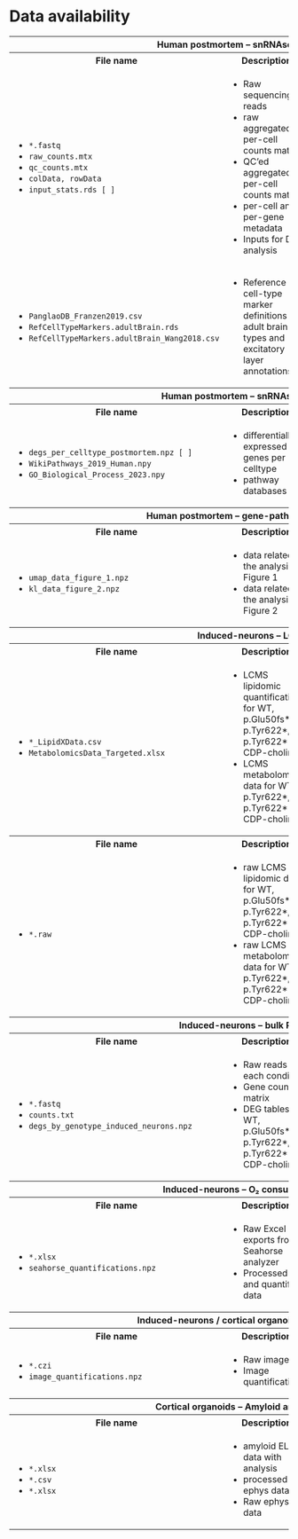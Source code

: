 # Data availability
<table>
  <tr>
    <th colspan="3">Human postmortem – snRNAseq processing</th>
  </tr>
  <tr>
    <th>File name</th>
    <th>Description</th>
    <th>Details</th>
  </tr>
  <tr>
    <td>
      <ul>
        <li><code>*.fastq</code></li>
        <li><code>raw_counts.mtx</code></li>
        <li><code>qc_counts.mtx</code></li>
        <li><code>colData, rowData</code></li>
        <li><code>input_stats.rds [ ]</code></li>
      </ul>
    </td>
    <td>
      <ul>
        <li>Raw sequencing reads</li>
        <li>raw aggregated per-cell counts matrix</li>
        <li>QC’ed aggregated per-cell counts matrix</li>
        <li>per-cell and per-gene metadata</li>
        <li>Inputs for DEG analysis</li>
      </ul>
    </td>
    <td>
      <ul>
        <li>Source: NA</li>
        <li>Used in: <a href="https://github.com/djunamay/ABCA7lof2/tree/main/analyses/snRNAseq_processing">analyses/snRNAseq_processing</a></li>
        <li>Available: <a href="https://www.synapse.org/#!Synapse:syn53461705">Synapse</a>, <a href="https://singlecell.broadinstitute.org/single_cell/study/SCP3182/a-single-cell-atlas-of-abca7-loss-of-function-in-human-brain#study-download">SCP (redacted)</a></li>
      </ul>
    </td>
  </tr>
  <tr>
    <td>
      <ul>
        <li><code>PanglaoDB_Franzen2019.csv</code></li>
        <li><code>RefCellTypeMarkers.adultBrain.rds</code></li>
        <li><code>RefCellTypeMarkers.adultBrain_Wang2018.csv</code></li>
      </ul>
    </td>
    <td>
      <ul>
        <li>Reference cell-type marker definitions for adult brain cell types and excitatory layer annotations</li>
      </ul>
    </td>
    <td>
      <ul>
        <li>Source: PsychENCODE</li>
        <li>Used in: <a href="https://github.com/djunamay/ABCA7lof2/tree/main/analyses/snRNAseq_processing">analyses/snRNAseq_processing</a></li>
        <li>Available: <a href="https://osf.io/5k8v2/files/osfstorage">OSF</a></li>
      </ul>
    </td>
  </tr>

  <tr>
    <th colspan="3">Human postmortem – snRNAseq statistics</th>
  </tr>
  <tr>
    <th>File name</th>
    <th>Description</th>
    <th>Details</th>
  </tr>
  <tr>
    <td>
      <ul>
        <li><code>degs_per_celltype_postmortem.npz [ ]</code></li>
        <li><code>WikiPathways_2019_Human.npy</code></li>
        <li><code>GO_Biological_Process_2023.npy</code></li>
      </ul>
    </td>
    <td>
      <ul>
        <li>differentially expressed genes per celltype</li>
        <li>pathway databases</li>
      </ul>
    </td>
    <td>
      <ul>
        <li>Source: WikiPathways and Gene Ontology databases, <a href="https://github.com/djunamay/ABCA7lof2/tree/main/analyses/snRNAseq_processing">analyses/snRNAseq_processing</a></li>
        <li>Used in: <a href="https://github.com/djunamay/ABCA7lof2/tree/main/analyses/snRNAseq_stats">analyses/snRNAseq_stats</a></li>
        <li>Available: <a href="https://osf.io/v6y3d/files/osfstorage">OSF</a></li>
      </ul>
    </td>
  </tr>

  <tr>
    <th colspan="3">Human postmortem – gene-pathway partitioning</th>
  </tr>
  <tr>
    <th>File name</th>
    <th>Description</th>
    <th>Details</th>
  </tr>
  <tr>
    <td>
      <ul>
        <li><code>umap_data_figure_1.npz</code></li>
        <li><code>kl_data_figure_2.npz</code></li>
      </ul>
    </td>
    <td>
      <ul>
        <li>data related to the analysis in Figure 1</li>
        <li>data related to the analysis in Figure 2</li>
      </ul>
    </td>
    <td>
      <ul>
        <li>Source: <a href="https://github.com/djunamay/ABCA7lof2/blob/main/analyses/snRNAseq_stats">analyses/snRNAseq_stats</a></li>
        <li>Used in: <a href="https://github.com/djunamay/ABCA7lof2/tree/main/analyses/snRNAseq_score_partitioning">analyses/snRNAseq_score_partitioning</a></li>
        <li>Available: <a href="https://www.synapse.org/#!Synapse:syn53461705">Dryad</a></li>
      </ul>
    </td>
  </tr>

  <tr>
    <th colspan="3">Induced-neurons – LCMS</th>
  </tr>
  <tr>
    <th>File name</th>
    <th>Description</th>
    <th>Details</th>
  </tr>
  <tr>
    <td>
      <ul>
        <li><code>*_LipidXData.csv</code></li>
        <li><code>MetabolomicsData_Targeted.xlsx</code></li>
      </ul>
    </td>
    <td>
      <ul>
        <li>LCMS lipidomic quantifications for WT, p.Glu50fs*3, p.Tyr622*, p.Tyr622* +/- CDP-choline</li>
        <li>LCMS metabolomic data for WT, p.Tyr622*, p.Tyr622* +/- CDP-choline</li>
      </ul>
    </td>
    <td>
      <ul>
        <li>Source: Harvard LCMS Core</li>
        <li>Used in: <a href="https://github.com/djunamay/ABCA7lof2/tree/main/analyses/iN_LCMS">analyses/iN_LCMS</a></li>
        <li>Available: <a href="https://osf.io/u68k3/">OSF</a></li>
      </ul>
    </td>
  </tr>
<tr>
    <th>File name</th>
    <th>Description</th>
    <th>Details</th>
  </tr>
  <tr>
    <td>
      <ul>
        <li><code>*.raw</code></li>
      </ul>
    </td>
    <td>
      <ul>
        <li>raw LCMS lipidomic data for WT, p.Glu50fs*3, p.Tyr622*, p.Tyr622* +/- CDP-choline</li>
        <li>raw LCMS metabolomic data for WT, p.Tyr622*, p.Tyr622* +/- CDP-choline</li>
      </ul>
    </td>
    <td>
      <ul>
        <li>Source: Harvard LCMS Core</li>
        <li>Used in: <a href="https://github.com/djunamay/ABCA7lof2/tree/main/analyses/iN_LCMS">analyses/iN_LCMS</a></li>
        <li>Available: <a href="https://osf.io/u68k3/">OSF</a></li>
      </ul>
    </td>
  </tr>

  <tr>
    <th colspan="3">Induced-neurons – bulk RNA-seq</th>
  </tr>
  <tr>
    <th>File name</th>
    <th>Description</th>
    <th>Details</th>
  </tr>
  <tr>
    <td>
      <ul>
        <li><code>*.fastq</code></li>
        <li><code>counts.txt</code></li>
        <li><code>degs_by_genotype_induced_neurons.npz</code></li>
      </ul>
    </td>
    <td>
      <ul>
        <li>Raw reads for each condition</li>
        <li>Gene count matrix</li>
        <li>DEG tables for WT, p.Glu50fs*3, p.Tyr622*, p.Tyr622* +/- CDP-choline</li>
      </ul>
    </td>
    <td>
      <ul>
        <li>Source: <a href="https://github.com/djunamay/ABCA7lof2/tree/main/analyses/bulkRNAseq">analyses/bulkRNAseq</a></li>
        <li>Used in: <a href="https://github.com/djunamay/ABCA7lof2/tree/main/analyses/bulkRNAseq">analyses/bulkRNAseq</a></li>
        <li>Available: <a href="https://www.synapse.org/#!Synapse:syn53461705">GEO</a></li>
      </ul>
    </td>
  </tr>

  <tr>
    <th colspan="3">Induced-neurons – O₂ consumption rates</th>
  </tr>
  <tr>
    <th>File name</th>
    <th>Description</th>
    <th>Details</th>
  </tr>
  <tr>
    <td>
      <ul>
        <li><code>*.xlsx</code></li>
        <li><code>seahorse_quantifications.npz</code></li>
      </ul>
    </td>
    <td>
      <ul>
        <li>Raw Excel exports from Seahorse analyzer</li>
        <li>Processed and quantified data</li>
      </ul>
    </td>
    <td>
      <ul>
        <li>Source: <a href="https://github.com/djunamay/ABCA7lof2/blob/main/analyses/iN_O2_consumption">analyses/iN_O2_consumption</a></li>
        <li>Used in: <a href="https://github.com/djunamay/ABCA7lof2/blob/main/analyses/iN_O2_consumption">analyses/iN_O2_consumption</a></li>
        <li>Available: <a href="https://www.synapse.org/#!Synapse:syn53461705">Dryad</a></li>
      </ul>
    </td>
  </tr>

  <tr>
    <th colspan="3">Induced-neurons / cortical organoids - Imaging Data</th>
  </tr>
  <tr>
    <th>File name</th>
    <th>Description</th>
    <th>Details</th>
  </tr>
  <tr>
    <td>
      <ul>
        <li><code>*.czi</code></li>
        <li><code>image_quantifications.npz</code></li>
      </ul>
    </td>
    <td>
      <ul>
        <li>Raw images</li>
        <li>Image quantification</li>
      </ul>
    </td>
    <td>
      <ul>
        <li>Source: <a href="https://github.com/djunamay/ABCA7lof2/blob/main/analyses/imaging">analyses/imaging</a></li>
        <li>Used in: <a href="https://github.com/djunamay/ABCA7lof2/blob/main/analyses/imaging">analyses/imaging</a></li>
        <li>Available: <a href="https://www.synapse.org/#!Synapse:syn53461705">Dryad</a></li>
      </ul>
    </td>
  </tr>

  <tr>
    <th colspan="3">Cortical organoids – Amyloid and Ephys Data</th>
  </tr>
  <tr>
    <th>File name</th>
    <th>Description</th>
    <th>Details</th>
  </tr>
  <tr>
    <td>
      <ul>
        <li><code>*.xlsx</code></li>
        <li><code>*.csv</code></li>
        <li><code>*.xlsx</code></li>
      </ul>
    </td>
    <td>
      <ul>
        <li>amyloid ELISA data with analysis</li>
        <li>processed ephys data</li>
        <li>Raw ephys data</li>
      </ul>
    </td>
    <td>
      <ul>
        <li>Source: <a href="https://github.com/djunamay/ABCA7lof2/blob/main/analyses/amyloid_ephys">analyses/amyloid_ephys</a></li>
        <li>Used in: <a href="https://github.com/djunamay/ABCA7lof2/blob/main/analyses/amyloid_ephys">analyses/amyloid_ephys</a></li>
        <li>Available: <a href="https://www.synapse.org/#!Synapse:syn53461705">Dryad</a></li>
      </ul>
    </td>
  </tr>
</table>

